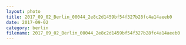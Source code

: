 ```yaml
---
layout: photo
title: 2017_09_02_Berlin_00044_2e8c2d1459bf54f327b28fc4a14aeeb0
date: 2017-09-02
category: berlin
filename: 2017_09_02_Berlin_00044_2e8c2d1459bf54f327b28fc4a14aeeb0
---
```

